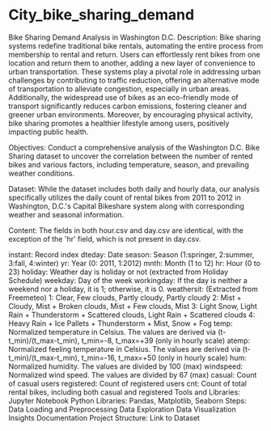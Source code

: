 # City_bike_sharing_demand
 Bike Sharing Demand Analysis in Washington D.C.
Description:
Bike sharing systems redefine traditional bike rentals, automating the entire process from membership to rental and return. Users can effortlessly rent bikes from one location and return them to another, adding a new layer of convenience to urban transportation. These systems play a pivotal role in addressing urban challenges by contributing to traffic reduction, offering an alternative mode of transportation to alleviate congestion, especially in urban areas. Additionally, the widespread use of bikes as an eco-friendly mode of transport significantly reduces carbon emissions, fostering cleaner and greener urban environments. Moreover, by encouraging physical activity, bike sharing promotes a healthier lifestyle among users, positively impacting public health.

Objectives:
Conduct a comprehensive analysis of the Washington D.C. Bike Sharing dataset to uncover the correlation between the number of rented bikes and various factors, including temperature, season, and prevailing weather conditions.

Dataset:
While the dataset includes both daily and hourly data, our analysis specifically utilizes the daily count of rental bikes from 2011 to 2012 in Washington, D.C.'s Capital Bikeshare system along with corresponding weather and seasonal information.

Content:
The fields in both hour.csv and day.csv are identical, with the exception of the 'hr' field, which is not present in day.csv.

instant: Record index
dteday: Date
season: Season (1:springer, 2:summer, 3:fall, 4:winter)
yr: Year (0: 2011, 1:2012)
mnth: Month (1 to 12)
hr: Hour (0 to 23)
holiday: Weather day is holiday or not (extracted from Holiday Schedule)
weekday: Day of the week
workingday: If the day is neither a weekend nor a holiday, it is 1; otherwise, it is 0.
weathersit: (Extracted from Freemeteo)
1: Clear, Few clouds, Partly cloudy, Partly cloudy
2: Mist + Cloudy, Mist + Broken clouds, Mist + Few clouds, Mist
3: Light Snow, Light Rain + Thunderstorm + Scattered clouds, Light Rain + Scattered clouds
4: Heavy Rain + Ice Pallets + Thunderstorm + Mist, Snow + Fog
temp: Normalized temperature in Celsius. The values are derived via (t-t_min)/(t_max-t_min), t_min=-8, t_max=+39 (only in hourly scale)
atemp: Normalized feeling temperature in Celsius. The values are derived via (t-t_min)/(t_max-t_min), t_min=-16, t_max=+50 (only in hourly scale)
hum: Normalized humidity. The values are divided by 100 (max)
windspeed: Normalized wind speed. The values are divided by 67 (max)
casual: Count of casual users
registered: Count of registered users
cnt: Count of total rental bikes, including both casual and registered
Tools and Libraries:
Jupyter Notebook
Python
Libraries: Pandas, Matplotlib, Seaborn
Steps:
Data Loading and Preprocessing
Data Exploration
Data Visualization
Insights Documentation
Project Structure:
Link to Dataset
